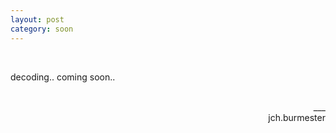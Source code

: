 ```yaml
---
layout: post
category: soon
---
```


<br />

decoding.. coming soon..

<br />
<div align="right">___
<div align="right">jch.burmester</div>
